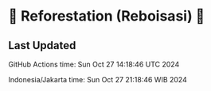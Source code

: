 
# 🌳 Reforestation (Reboisasi) 🌲

## Last Updated

GitHub Actions time: Sun Oct 27 14:18:46 UTC 2024

Indonesia/Jakarta time: Sun Oct 27 21:18:46 WIB 2024
